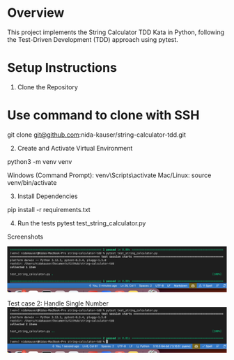 # Overview

This project implements the String Calculator TDD Kata in Python, following the Test-Driven Development (TDD) approach using pytest.

# Setup Instructions

1. Clone the Repository

# Use command to clone with SSH

 git clone git@github.com:nida-kauser/string-calculator-tdd.git   

 2. Create and Activate Virtual Environment

<!-- create VENV -->
 python3 -m venv venv  

 <!-- Activate VENV -->
 Windows (Command Prompt): venv\Scripts\activate
 Mac/Linux: source venv/bin/activate

 3. Install Dependencies

 pip install -r requirements.txt

 4. Run the tests
  pytest test_string_calculator.py


Screenshots


![Description](assets/emptystring.png)

Test case 2: Handle Single Number
![Description](assets/handlesinglenumber.png)